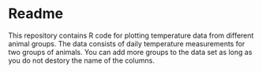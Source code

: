 # Readme

This repository contains R code for plotting temperature data from different animal groups. The data consists of daily temperature measurements for two groups of animals. You can add more groups to the data set as long as you do not destory the name of the columns. 